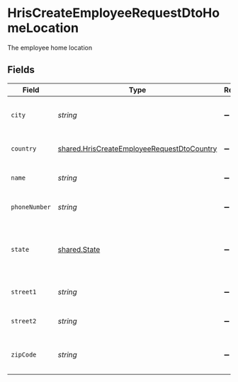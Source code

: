 # HrisCreateEmployeeRequestDtoHomeLocation

The employee home location


## Fields

| Field                                                                                                           | Type                                                                                                            | Required                                                                                                        | Description                                                                                                     | Example                                                                                                         |
| --------------------------------------------------------------------------------------------------------------- | --------------------------------------------------------------------------------------------------------------- | --------------------------------------------------------------------------------------------------------------- | --------------------------------------------------------------------------------------------------------------- | --------------------------------------------------------------------------------------------------------------- |
| `city`                                                                                                          | *string*                                                                                                        | :heavy_minus_sign:                                                                                              | The city where the location is situated                                                                         | Grantham                                                                                                        |
| `country`                                                                                                       | [shared.HrisCreateEmployeeRequestDtoCountry](../../../sdk/models/shared/hriscreateemployeerequestdtocountry.md) | :heavy_minus_sign:                                                                                              | The country code                                                                                                |                                                                                                                 |
| `name`                                                                                                          | *string*                                                                                                        | :heavy_minus_sign:                                                                                              | The name of the location                                                                                        | Woolsthorpe Manor                                                                                               |
| `phoneNumber`                                                                                                   | *string*                                                                                                        | :heavy_minus_sign:                                                                                              | The phone number of the location                                                                                | +44 1476 860 364                                                                                                |
| `state`                                                                                                         | [shared.State](../../../sdk/models/shared/state.md)                                                             | :heavy_minus_sign:                                                                                              | The ISO3166-2 sub division where the location is situated                                                       |                                                                                                                 |
| `street1`                                                                                                       | *string*                                                                                                        | :heavy_minus_sign:                                                                                              | The first line of the address                                                                                   | Water Lane                                                                                                      |
| `street2`                                                                                                       | *string*                                                                                                        | :heavy_minus_sign:                                                                                              | The second line of the address                                                                                  | Woolsthorpe by Colsterworth                                                                                     |
| `zipCode`                                                                                                       | *string*                                                                                                        | :heavy_minus_sign:                                                                                              | The ZIP code/Postal code of the location                                                                        | NG33 5NR                                                                                                        |